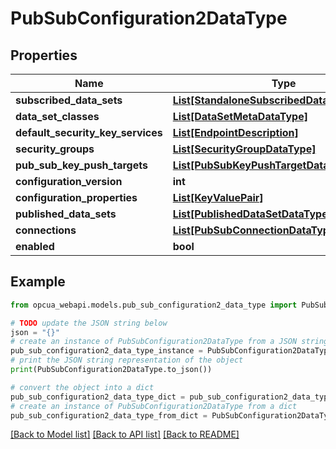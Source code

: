 # PubSubConfiguration2DataType


## Properties

Name | Type | Description | Notes
------------ | ------------- | ------------- | -------------
**subscribed_data_sets** | [**List[StandaloneSubscribedDataSetDataType]**](StandaloneSubscribedDataSetDataType.md) |  | [optional] 
**data_set_classes** | [**List[DataSetMetaDataType]**](DataSetMetaDataType.md) |  | [optional] 
**default_security_key_services** | [**List[EndpointDescription]**](EndpointDescription.md) |  | [optional] 
**security_groups** | [**List[SecurityGroupDataType]**](SecurityGroupDataType.md) |  | [optional] 
**pub_sub_key_push_targets** | [**List[PubSubKeyPushTargetDataType]**](PubSubKeyPushTargetDataType.md) |  | [optional] 
**configuration_version** | **int** |  | [optional] 
**configuration_properties** | [**List[KeyValuePair]**](KeyValuePair.md) |  | [optional] 
**published_data_sets** | [**List[PublishedDataSetDataType]**](PublishedDataSetDataType.md) |  | [optional] 
**connections** | [**List[PubSubConnectionDataType]**](PubSubConnectionDataType.md) |  | [optional] 
**enabled** | **bool** |  | [optional] 

## Example

```python
from opcua_webapi.models.pub_sub_configuration2_data_type import PubSubConfiguration2DataType

# TODO update the JSON string below
json = "{}"
# create an instance of PubSubConfiguration2DataType from a JSON string
pub_sub_configuration2_data_type_instance = PubSubConfiguration2DataType.from_json(json)
# print the JSON string representation of the object
print(PubSubConfiguration2DataType.to_json())

# convert the object into a dict
pub_sub_configuration2_data_type_dict = pub_sub_configuration2_data_type_instance.to_dict()
# create an instance of PubSubConfiguration2DataType from a dict
pub_sub_configuration2_data_type_from_dict = PubSubConfiguration2DataType.from_dict(pub_sub_configuration2_data_type_dict)
```
[[Back to Model list]](../README.md#documentation-for-models) [[Back to API list]](../README.md#documentation-for-api-endpoints) [[Back to README]](../README.md)


